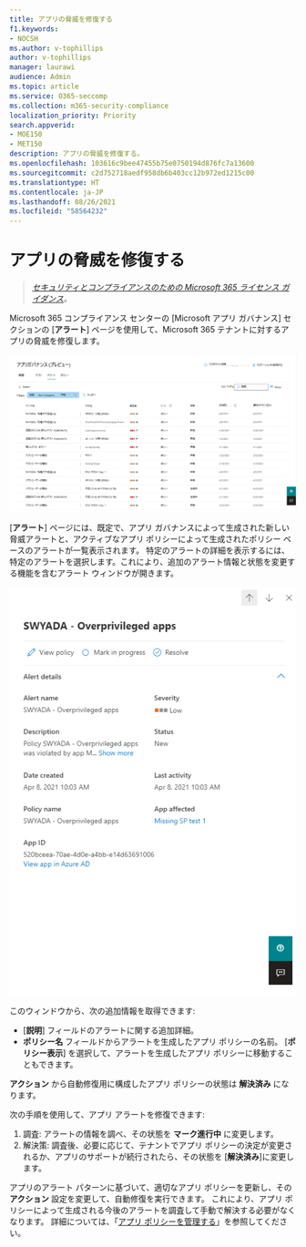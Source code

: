 ```yaml
---
title: アプリの脅威を修復する
f1.keywords:
- NOCSH
ms.author: v-tophillips
author: v-tophillips
manager: laurawi
audience: Admin
ms.topic: article
ms.service: O365-seccomp
ms.collection: m365-security-compliance
localization_priority: Priority
search.appverid:
- MOE150
- MET150
description: アプリの脅威を修復する。
ms.openlocfilehash: 103616c9bee47455b75e0750194d876fc7a13600
ms.sourcegitcommit: c2d752718aedf958db6b403cc12b972ed1215c00
ms.translationtype: HT
ms.contentlocale: ja-JP
ms.lasthandoff: 08/26/2021
ms.locfileid: "58564232"
---
```

# <a name="remediate-app-threats"></a>アプリの脅威を修復する

>*[セキュリティとコンプライアンスのための Microsoft 365 ライセンス ガイダンス](https://aka.ms/ComplianceSD)。*

Microsoft 365 コンプライアンス センターの [Microsoft アプリ ガバナンス] セクションの [**アラート**] ページを使用して、Microsoft 365 テナントに対するアプリの脅威を修復します。

![Microsoft 365 コンプライアンス センターの [アプリ ガバナンス アラートの概要] ページ。](..\media\manage-app-protection-governance\mapg-cc-alerts.png)

[**アラート**] ページには、既定で、アプリ ガバナンスによって生成された新しい脅威アラートと、アクティブなアプリ ポリシーによって生成されたポリシー ベースのアラートが一覧表示されます。 特定のアラートの詳細を表示するには、特定のアラートを選択します。これにより、追加のアラート情報と状態を変更する機能を含むアラート ウィンドウが開きます。

![Microsoft 365 コンプライアンス センターの [アプリ ガバナンス アラートの詳細] ページ。](..\media\manage-app-protection-governance\mapg-cc-alerts-alert.png)

このウィンドウから、次の追加情報を取得できます:

- [**説明**] フィールドのアラートに関する追加詳細。
- **ポリシー名** フィールドからアラートを生成したアプリ ポリシーの名前。 [**ポリシー表示**] を選択して、アラートを生成したアプリ ポリシーに移動することもできます。

**アクション** から自動修復用に構成したアプリ ポリシーの状態は **解決済み** になります。

次の手順を使用して、アプリ アラートを修復できます:

1. 調査: アラートの情報を調べ、その状態を **マーク進行中** に変更します。
2. 解決策: 調査後、必要に応じて、テナントでアプリ ポリシーの決定が変更されるか、アプリのサポートが続行されたら、その状態を [**解決済み**]に変更します。

アプリのアラート パターンに基づいて、適切なアプリ ポリシーを更新し、その **アクション** 設定を変更して、自動修復を実行できます。 これにより、アプリ ポリシーによって生成される今後のアラートを調査して手動で解決する必要がなくなります。 詳細については、「[アプリ ポリシーを管理する](app-governance-app-policies-manage.md)」を参照してください。
